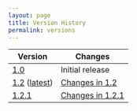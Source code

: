 ```yaml
---
layout: page
title: Version History
permalink: versions
---
```


| Version                                                                             | Changes                        |
| ----------------------------------------------------------------------------------- | ------------------------------ |
| [1.0](https://github.com/ga4gh/data-security/blob/AAIv1.0/AAI/AAIConnectProfile.md) | Initial release                |
| [1.2](https://ga4gh.github.io/data-security/1.2/aai-openid-connect-profile) ([latest](https://ga4gh.github.io/data-security/aai-openid-connect-profile)) | [Changes in 1.2](https://ga4gh.github.io/data-security/1.2/changes-1_2) |
| [1.2.1](aai-openid-connect-profile)      | [Changes in 1.2.1](changes-1_2_1)  |
